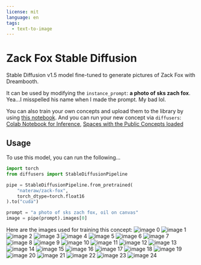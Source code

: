 ```yaml
---
license: mit
language: en
tags:
  - text-to-image
---
```


# Zack Fox Stable Diffusion

Stable Diffusion v1.5 model fine-tuned to generate pictures of Zack Fox with Dreambooth.

It can be used by modifying the `instance_prompt`: **a photo of sks zach fox**. Yea...I misspelled his name when I made the prompt. My bad lol.

You can also train your own concepts and upload them to the library by using [this notebook](https://colab.research.google.com/github/huggingface/notebooks/blob/main/diffusers/sd_dreambooth_training.ipynb).
And you can run your new concept via `diffusers`: [Colab Notebook for Inference](https://colab.research.google.com/github/huggingface/notebooks/blob/main/diffusers/sd_dreambooth_inference.ipynb), [Spaces with the Public Concepts loaded](https://huggingface.co/spaces/sd-dreambooth-library/stable-diffusion-dreambooth-concepts)


## Usage

To use this model, you can run the following...

```python
import torch
from diffusers import StableDiffusionPipeline

pipe = StableDiffusionPipeline.from_pretrained(
    "nateraw/zack-fox",
    torch_dtype=torch.float16
).to("cuda")

prompt = "a photo of sks zach fox, oil on canvas"
image = pipe(prompt).images[0]
```

Here are the images used for training this concept:
![image 0](https://huggingface.co/nateraw/zack-fox/resolve/main/concept_images/8.jpeg)
![image 1](https://huggingface.co/nateraw/zack-fox/resolve/main/concept_images/13.jpeg)
![image 2](https://huggingface.co/nateraw/zack-fox/resolve/main/concept_images/20.jpeg)
![image 3](https://huggingface.co/nateraw/zack-fox/resolve/main/concept_images/12.jpeg)
![image 4](https://huggingface.co/nateraw/zack-fox/resolve/main/concept_images/15.jpeg)
![image 5](https://huggingface.co/nateraw/zack-fox/resolve/main/concept_images/6.jpeg)
![image 6](https://huggingface.co/nateraw/zack-fox/resolve/main/concept_images/17.jpeg)
![image 7](https://huggingface.co/nateraw/zack-fox/resolve/main/concept_images/16.jpeg)
![image 8](https://huggingface.co/nateraw/zack-fox/resolve/main/concept_images/1.jpeg)
![image 9](https://huggingface.co/nateraw/zack-fox/resolve/main/concept_images/3.jpeg)
![image 10](https://huggingface.co/nateraw/zack-fox/resolve/main/concept_images/0.jpeg)
![image 11](https://huggingface.co/nateraw/zack-fox/resolve/main/concept_images/19.jpeg)
![image 12](https://huggingface.co/nateraw/zack-fox/resolve/main/concept_images/10.jpeg)
![image 13](https://huggingface.co/nateraw/zack-fox/resolve/main/concept_images/2.jpeg)
![image 14](https://huggingface.co/nateraw/zack-fox/resolve/main/concept_images/4.jpeg)
![image 15](https://huggingface.co/nateraw/zack-fox/resolve/main/concept_images/24.jpeg)
![image 16](https://huggingface.co/nateraw/zack-fox/resolve/main/concept_images/5.jpeg)
![image 17](https://huggingface.co/nateraw/zack-fox/resolve/main/concept_images/21.jpeg)
![image 18](https://huggingface.co/nateraw/zack-fox/resolve/main/concept_images/9.jpeg)
![image 19](https://huggingface.co/nateraw/zack-fox/resolve/main/concept_images/14.jpeg)
![image 20](https://huggingface.co/nateraw/zack-fox/resolve/main/concept_images/22.jpeg)
![image 21](https://huggingface.co/nateraw/zack-fox/resolve/main/concept_images/23.jpeg)
![image 22](https://huggingface.co/nateraw/zack-fox/resolve/main/concept_images/7.jpeg)
![image 23](https://huggingface.co/nateraw/zack-fox/resolve/main/concept_images/18.jpeg)
![image 24](https://huggingface.co/nateraw/zack-fox/resolve/main/concept_images/11.jpeg)

